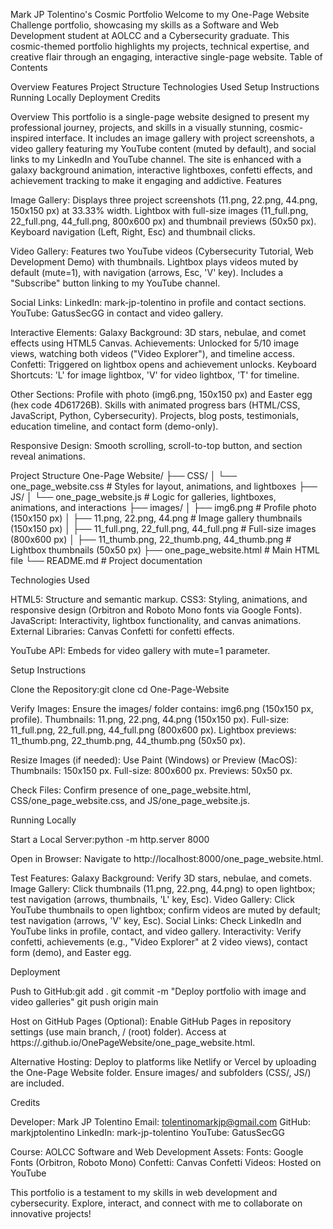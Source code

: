 Mark JP Tolentino's Cosmic Portfolio
Welcome to my One-Page Website Challenge portfolio, showcasing my skills as a Software and Web Development student at AOLCC and a Cybersecurity graduate. This cosmic-themed portfolio highlights my projects, technical expertise, and creative flair through an engaging, interactive single-page website.
Table of Contents

Overview
Features
Project Structure
Technologies Used
Setup Instructions
Running Locally
Deployment
Credits

Overview
This portfolio is a single-page website designed to present my professional journey, projects, and skills in a visually stunning, cosmic-inspired interface. It includes an image gallery with project screenshots, a video gallery featuring my YouTube content (muted by default), and social links to my LinkedIn and YouTube channel. The site is enhanced with a galaxy background animation, interactive lightboxes, confetti effects, and achievement tracking to make it engaging and addictive.
Features

Image Gallery:
Displays three project screenshots (11.png, 22.png, 44.png, 150x150 px) at 33.33% width.
Lightbox with full-size images (11_full.png, 22_full.png, 44_full.png, 800x600 px) and thumbnail previews (50x50 px).
Keyboard navigation (Left, Right, Esc) and thumbnail clicks.


Video Gallery:
Features two YouTube videos (Cybersecurity Tutorial, Web Development Demo) with thumbnails.
Lightbox plays videos muted by default (mute=1), with navigation (arrows, Esc, 'V' key).
Includes a "Subscribe" button linking to my YouTube channel.


Social Links:
LinkedIn: mark-jp-tolentino in profile and contact sections.
YouTube: GatusSecGG in contact and video gallery.


Interactive Elements:
Galaxy Background: 3D stars, nebulae, and comet effects using HTML5 Canvas.
Achievements: Unlocked for 5/10 image views, watching both videos ("Video Explorer"), and timeline access.
Confetti: Triggered on lightbox opens and achievement unlocks.
Keyboard Shortcuts: 'L' for image lightbox, 'V' for video lightbox, 'T' for timeline.


Other Sections:
Profile with photo (img6.png, 150x150 px) and Easter egg (hex code 4D61726B).
Skills with animated progress bars (HTML/CSS, JavaScript, Python, Cybersecurity).
Projects, blog posts, testimonials, education timeline, and contact form (demo-only).


Responsive Design: Smooth scrolling, scroll-to-top button, and section reveal animations.

Project Structure
One-Page Website/
├── CSS/
│   └── one_page_website.css        # Styles for layout, animations, and lightboxes
├── JS/
│   └── one_page_website.js         # Logic for galleries, lightboxes, animations, and interactions
├── images/
│   ├── img6.png                    # Profile photo (150x150 px)
│   ├── 11.png, 22.png, 44.png      # Image gallery thumbnails (150x150 px)
│   ├── 11_full.png, 22_full.png, 44_full.png  # Full-size images (800x600 px)
│   ├── 11_thumb.png, 22_thumb.png, 44_thumb.png  # Lightbox thumbnails (50x50 px)
├── one_page_website.html           # Main HTML file
└── README.md                       # Project documentation

Technologies Used

HTML5: Structure and semantic markup.
CSS3: Styling, animations, and responsive design (Orbitron and Roboto Mono fonts via Google Fonts).
JavaScript: Interactivity, lightbox functionality, and canvas animations.
External Libraries:
Canvas Confetti for confetti effects.


YouTube API: Embeds for video gallery with mute=1 parameter.

Setup Instructions

Clone the Repository:git clone <repository-url>
cd One-Page-Website


Verify Images:
Ensure the images/ folder contains:
img6.png (150x150 px, profile).
Thumbnails: 11.png, 22.png, 44.png (150x150 px).
Full-size: 11_full.png, 22_full.png, 44_full.png (800x600 px).
Lightbox previews: 11_thumb.png, 22_thumb.png, 44_thumb.png (50x50 px).


Resize Images (if needed):
Use Paint (Windows) or Preview (MacOS):
Thumbnails: 150x150 px.
Full-size: 800x600 px.
Previews: 50x50 px.






Check Files:
Confirm presence of one_page_website.html, CSS/one_page_website.css, and JS/one_page_website.js.



Running Locally

Start a Local Server:python -m http.server 8000


Open in Browser:
Navigate to http://localhost:8000/one_page_website.html.


Test Features:
Galaxy Background: Verify 3D stars, nebulae, and comets.
Image Gallery: Click thumbnails (11.png, 22.png, 44.png) to open lightbox; test navigation (arrows, thumbnails, 'L' key, Esc).
Video Gallery: Click YouTube thumbnails to open lightbox; confirm videos are muted by default; test navigation (arrows, 'V' key, Esc).
Social Links: Check LinkedIn and YouTube links in profile, contact, and video gallery.
Interactivity: Verify confetti, achievements (e.g., "Video Explorer" at 2 video views), contact form (demo), and Easter egg.



Deployment

Push to GitHub:git add .
git commit -m "Deploy portfolio with image and video galleries"
git push origin main


Host on GitHub Pages (Optional):
Enable GitHub Pages in repository settings (use main branch, / (root) folder).
Access at https://<username>.github.io/OnePageWebsite/one_page_website.html.


Alternative Hosting:
Deploy to platforms like Netlify or Vercel by uploading the One-Page Website folder.
Ensure images/ and subfolders (CSS/, JS/) are included.



Credits

Developer: Mark JP Tolentino
Email: tolentinomarkjp@gmail.com
GitHub: markjptolentino
LinkedIn: mark-jp-tolentino
YouTube: GatusSecGG


Course: AOLCC Software and Web Development
Assets:
Fonts: Google Fonts (Orbitron, Roboto Mono)
Confetti: Canvas Confetti
Videos: Hosted on YouTube




This portfolio is a testament to my skills in web development and cybersecurity. Explore, interact, and connect with me to collaborate on innovative projects!
